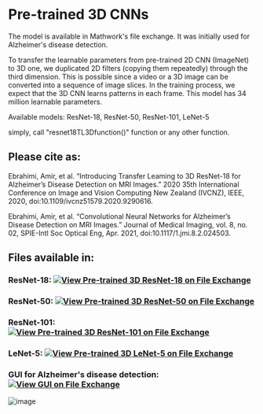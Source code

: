 # Pre-trained 3D CNNs

The model is available in Mathwork's file exchange. It was initially used for Alzheimer's disease detection.

To transfer the learnable parameters from pre-trained 2D CNN (ImageNet) to 3D one, we duplicated 2D filters (copying them repeatedly) through the third dimension. This is possible since a video or a 3D image can be converted into a sequence of image slices. In the training process, we expect that the 3D CNN learns patterns in each frame. This model has 34 million learnable parameters.

Available models: ResNet-18, ResNet-50, ResNet-101, LeNet-5

simply, call "resnet18TL3Dfunction()" function or any other function.

## Please cite as:

Ebrahimi, Amir, et al. “Introducing Transfer Leaming to 3D ResNet-18 for Alzheimer’s Disease Detection on MRI Images.” 2020 35th International Conference on Image and Vision Computing New Zealand (IVCNZ), IEEE, 2020, doi:10.1109/ivcnz51579.2020.9290616.

Ebrahimi, Amir, et al. “Convolutional Neural Networks for Alzheimer’s Disease Detection on MRI Images.” Journal of Medical Imaging, vol. 8, no. 02, SPIE-Intl Soc Optical Eng, Apr. 2021, doi:10.1117/1.jmi.8.2.024503.

## Files available in:

### ResNet-18: [![View Pre-trained 3D ResNet-18 on File Exchange](https://www.mathworks.com/matlabcentral/images/matlab-file-exchange.svg)](https://au.mathworks.com/matlabcentral/fileexchange/82585-pre-trained-3d-resnet-18)

### ResNet-50: [![View Pre-trained 3D ResNet-50 on File Exchange](https://www.mathworks.com/matlabcentral/images/matlab-file-exchange.svg)](https://au.mathworks.com/matlabcentral/fileexchange/87427-pre-trained-3d-resnet-50)

### ResNet-101: [![View Pre-trained 3D ResNet-101 on File Exchange](https://www.mathworks.com/matlabcentral/images/matlab-file-exchange.svg)](https://au.mathworks.com/matlabcentral/fileexchange/87432-pre-trained-3d-resnet-101)

### LeNet-5: [![View Pre-trained 3D LeNet-5 on File Exchange](https://www.mathworks.com/matlabcentral/images/matlab-file-exchange.svg)](https://au.mathworks.com/matlabcentral/fileexchange/87442-pre-trained-3d-lenet-5)

### GUI for Alzheimer's disease detection: [![View GUI on File Exchange](https://www.mathworks.com/matlabcentral/images/matlab-file-exchange.svg)](https://au.mathworks.com/matlabcentral/fileexchange/88912-alzheimer-s-disease-detection-using-3d-resnet-18-on-mri)

![image](https://user-images.githubusercontent.com/57122652/123904577-0f5c9b00-d9b4-11eb-9058-1d64c8939c56.png)

